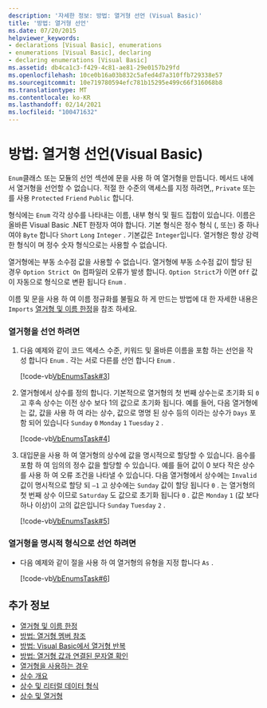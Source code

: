 ```yaml
---
description: '자세한 정보: 방법: 열거형 선언 (Visual Basic)'
title: '방법: 열거형 선언'
ms.date: 07/20/2015
helpviewer_keywords:
- declarations [Visual Basic], enumerations
- enumerations [Visual Basic], declaring
- declaring enumerations [Visual Basic]
ms.assetid: db4ca1c3-f429-4c81-ae81-29e0157b29fd
ms.openlocfilehash: 10ce0b16a03b832c5afed4d7a310ffb729338e57
ms.sourcegitcommit: 10e719780594efc781b15295e499c66f316068b8
ms.translationtype: MT
ms.contentlocale: ko-KR
ms.lasthandoff: 02/14/2021
ms.locfileid: "100471632"
---
```

# <a name="how-to-declare-enumerations-visual-basic"></a>방법: 열거형 선언(Visual Basic)

`Enum`클래스 또는 모듈의 선언 섹션에 문을 사용 하 여 열거형을 만듭니다. 메서드 내에서 열거형을 선언할 수 없습니다. 적절 한 수준의 액세스를 지정 하려면,, `Private` 또는를 사용 `Protected` `Friend` `Public` 합니다.  
  
 형식에는 `Enum` 각각 상수를 나타내는 이름, 내부 형식 및 필드 집합이 있습니다. 이름은 올바른 Visual Basic .NET 한정자 여야 합니다. 기본 형식은 정수 형식 (, 또는) 중 하나 여야 `Byte` 합니다 `Short` `Long` `Integer` . 기본값은 `Integer`입니다. 열거형은 항상 강력한 형식이 며 정수 숫자 형식으로는 사용할 수 없습니다.  
  
 열거형에는 부동 소수점 값을 사용할 수 없습니다. 열거형에 부동 소수점 값이 할당 된 경우 `Option Strict On` 컴파일러 오류가 발생 합니다. `Option Strict`가 이면 `Off` 값이 자동으로 형식으로 변환 됩니다 `Enum` .  
  
 이름 및 문을 사용 하 여 이름 정규화를 불필요 하 게 만드는 방법에 대 한 자세한 내용은 `Imports` [열거형 및 이름 한정](enumerations-and-name-qualification.md)을 참조 하세요.  
  
### <a name="to-declare-an-enumeration"></a>열거형을 선언 하려면  
  
1. 다음 예제와 같이 코드 액세스 수준, 키워드 및 올바른 이름을 포함 하는 선언을 작성 합니다 `Enum` . 각는 서로 다른를 선언 합니다 `Enum` .  
  
     [!code-vb[VbEnumsTask#3](~/samples/snippets/visualbasic/VS_Snippets_VBCSharp/VbEnumsTask/VB/Class2.vb#3)]  
  
2. 열거형에서 상수를 정의 합니다. 기본적으로 열거형의 첫 번째 상수는로 초기화 되 `0` 고 후속 상수는 이전 상수 보다 1의 값으로 초기화 됩니다. 예를 들어, 다음 열거형에는 값, 값을 사용 하 여 라는 상수, 값으로 명명 된 상수 등의 이라는 상수가 `Days` 포함 되어 있습니다 `Sunday` `0` `Monday` `1` `Tuesday` `2` .  
  
     [!code-vb[VbEnumsTask#4](~/samples/snippets/visualbasic/VS_Snippets_VBCSharp/VbEnumsTask/VB/Class2.vb#4)]  
  
3. 대입문을 사용 하 여 열거형의 상수에 값을 명시적으로 할당할 수 있습니다. 음수를 포함 하 여 임의의 정수 값을 할당할 수 있습니다. 예를 들어 값이 0 보다 작은 상수를 사용 하 여 오류 조건을 나타낼 수 있습니다. 다음 열거형에서 상수에는 `Invalid` 값이 명시적으로 할당 되 `–1` 고 상수에는 `Sunday` 값이 할당 됩니다 `0` . 는 열거형의 첫 번째 상수 이므로 `Saturday` 도 값으로 초기화 됩니다 `0` . 값은 `Monday` `1` (값 보다 하나 이상)이 고의 값은입니다 `Sunday` `Tuesday` `2` .  
  
     [!code-vb[VbEnumsTask#5](~/samples/snippets/visualbasic/VS_Snippets_VBCSharp/VbEnumsTask/VB/Class2.vb#5)]  
  
### <a name="to-declare-an-enumeration-as-an-explicit-type"></a>열거형을 명시적 형식으로 선언 하려면  
  
- 다음 예제와 같이 절을 사용 하 여 열거형의 유형을 지정 합니다 `As` .  
  
     [!code-vb[VbEnumsTask#6](~/samples/snippets/visualbasic/VS_Snippets_VBCSharp/VbEnumsTask/VB/Class2.vb#6)]  
  
## <a name="see-also"></a>추가 정보

- [열거형 및 이름 한정](enumerations-and-name-qualification.md)
- [방법: 열거형 멤버 참조](how-to-refer-to-an-enumeration-member.md)
- [방법: Visual Basic에서 열거형 반복](how-to-iterate-through-an-enumeration.md)
- [방법: 열거형 값과 연결된 문자열 확인](how-to-determine-the-string-associated-with-an-enumeration-value.md)
- [열거형을 사용하는 경우](when-to-use-an-enumeration.md)
- [상수 개요](constants-overview.md)
- [상수 및 리터럴 데이터 형식](constant-and-literal-data-types.md)
- [상수 및 열거형](../../../language-reference/constants-and-enumerations.md)
